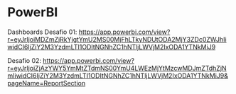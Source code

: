 # PowerBI
Dashboards
Desafio 01: https://app.powerbi.com/view?r=eyJrIjoiMDZmZjRkYjgtYmU2MS00MjFhLTkyNDUtODA2MjY3ZDc0ZWJhIiwidCI6IjZiY2M3YzdmLTI1ODItNGNhZC1hNTljLWVjM2IxODA1YTNkMiJ9

Desafio 02: https://app.powerbi.com/view?r=eyJrIjoiZjAzYWY5YmMtZTdmNS00YmU4LWEzMjYtMzcwMDJmZTdhZjNmIiwidCI6IjZiY2M3YzdmLTI1ODItNGNhZC1hNTljLWVjM2IxODA1YTNkMiJ9&pageName=ReportSection
